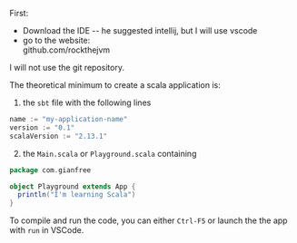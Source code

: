 First:
- Download the IDE -- he suggested intellij, but I will use vscode
- go to the website:  
      github.com/rockthejvm


I will not use the git repository. 

The theoretical minimum to create a scala application is:
1. the `sbt` file with the following lines
```Scala
name := "my-application-name"
version := "0.1"
scalaVersion := "2.13.1"
```
2. the `Main.scala` or `Playground.scala` containing 
```Scala
package com.gianfree

object Playground extends App {
  println("I'm learning Scala")
}
```
To compile and run the code, you can either `Ctrl-F5` or launch the the app with `run` in VSCode.
